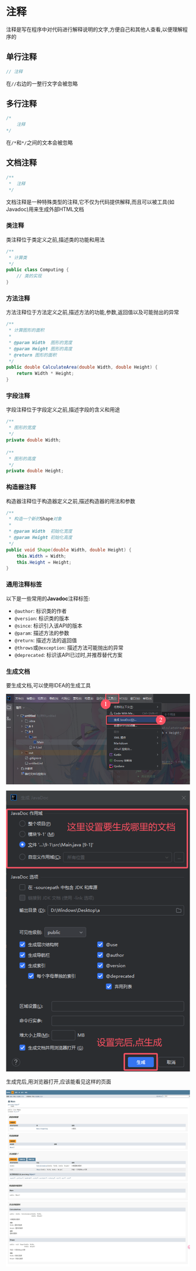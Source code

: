 # 注释

注释是写在程序中对代码进行解释说明的文字,方便自己和其他人查看,以便理解程序的

## 单行注释

```java
// 注释
```

在`//`右边的一整行文字会被忽略

## 多行注释

```java
/*
    注释
*/
```

在`/*`和`*/`之间的文本会被忽略

## 文档注释

```java
/**
 *  注释
 */
```

文档注释是一种特殊类型的注释,它不仅为代码提供解释,而且可以被工具(如Javadoc)用来生成外部HTML文档

### 类注释

类注释位于类定义之前,描述类的功能和用法

```java
/**
 * 计算类
 */
public class Computing {
    // 类的实现
}
```

### 方法注释

方法注释位于方法定义之前,描述方法的功能,参数,返回值以及可能抛出的异常

```java
/**
 * 计算图形的面积
 *
 * @param Width  图形的宽度
 * @param Height 图形的高度
 * @return 图形的面积
 */
public double CalculateArea(double Width, double Height) {
    return Width * Height;
}
```

### 字段注释

字段注释位于字段定义之前,描述字段的含义和用途

```java
/**
 * 图形的宽度
 */
private double Width;

/**
 * 图形的高度
 */
private double Height;
```

### 构造器注释

构造器注释位于构造器定义之前,描述构造器的用法和参数

```java
/**
 * 构造一个新的Shape对象
 *
 * @param Width  初始化宽度
 * @param Height 初始化高度
 */
public void Shape(double Width, double Height) {
    this.Width = Width;
    this.Height = Height;
}
```

### 通用注释标签

以下是一些常用的**Javadoc**注释标签:

* `@author`: 标识类的作者
* `@version`: 标识类的版本
* `@since`: 标识引入该API的版本
* `@param`: 描述方法的参数
* `@return`: 描述方法的返回值
* `@throws`或`@exception`: 描述方法可能抛出的异常
* `@deprecated`: 标识该API已过时,并推荐替代方案

### 生成文档

要生成文档,可以使用IDEA的生成工具

![24ea91f23c75aefe015ea8508fcdd20d76de834d](Assets/24ea91f23c75aefe015ea8508fcdd20d76de834d.png)

![6ab42eff29c9b42f2a12bfd1ba51adab3d31624c](Assets/6ab42eff29c9b42f2a12bfd1ba51adab3d31624c.png)

生成完后,用浏览器打开,应该能看见这样的页面

![7b2a73941365786340dcfc950d4b3498678820c0](Assets/7b2a73941365786340dcfc950d4b3498678820c0.png)

